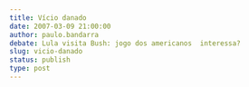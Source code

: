 ```yaml
---
title: Vício danado
date: 2007-03-09 21:00:00
author: paulo.bandarra
debate: Lula visita Bush: jogo dos americanos  interessa?
slug: vicio-danado
status: publish 
type: post
---
```



